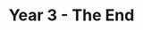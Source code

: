 ---
layout: ../../layouts/BlogPostLayout.astro
title: 'Year 3 - The End'
pubDate: 2023-05-06
description: 'This is a post about the end of my time at UCSD.'
image:
  url: 'https://astro.build/assets/blog/astro-1-release-update/cover.jpeg'
  alt: 'The Astro logo with the word One.'
tags: ["third year", "college", "UCSD", "zoom", "cognitive science", "computer science"]
---